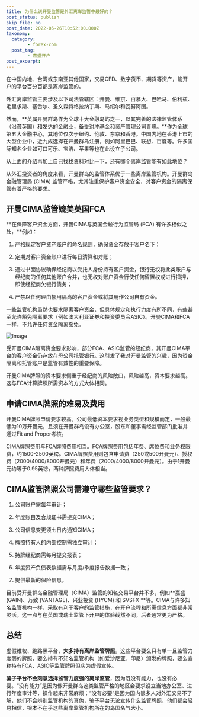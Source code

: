 ```yaml
---
title: 为什么说开曼监管是外汇离岸监管中最好的？
post_status: publish
skip_file: no
post_date: 2022-05-26T10:52:00.000Z
taxonomy:
  category:
        - forex-com
  post_tag:
        - 嘉盛开户
post_excerpt: 
---
```

在中国内地、台湾或东南亚其他国家，交易CFD、数字货币、期货等资产，能开户的平台百分百都是离岸监管的。

外汇离岸监管主要涉及以下司法管辖区：开曼、维京、百慕大、巴哈马、伯利兹、毛里求斯、塞舌尔、圣文森特格拉纳丁斯、马绍尔和瓦努阿图。

然而，**英属开曼群岛作为全球十大金融岛屿之一，以其完善的法律监管体系（沿袭英国）和发达的金融业，备受对冲基金和资产管理公司青睐。**作为全球第五大金融中心，其地位仅次于纽约、伦敦、东京和香港。中国内地在香港上市的大型企业中，近九成选择在开曼群岛注册，例如阿里巴巴、联想、百度等。许多国际知名企业如可口可乐、宝洁、苹果等也在此设立子公司。

从上面的介绍再加上自己找找资料对比一下，还有哪个离岸监管能有如此地位？

从外汇投资者的角度来看，开曼群岛的监管体系优于一些离岸监管机构。开曼群岛金融管理局 (CIMA) 监管严格，尤其注重保护客户资金安全，对客户资金的隔离保管有着严格的要求。

## 开曼CIMA监管媲美英国FCA

**在保障客户资金方面，开曼CIMA与英国金融行为监管局 (FCA) 有许多相似之处，**例如：

1. 严格规定客户资产账户的命名规则，确保资金存放于客户名下；

1. 定期对客户资金账户进行每日清算和对账；

1. 通过书面协议确保经纪商以受托人身份持有客户资金，银行无权将此类账户与经纪商的任何其他账户合并，也无权对账户资金行使任何留置权或进行扣押，即使经纪商欠银行债务；

1. 严禁以任何理由挪用隔离的客户资金或将其用作公司自有资金。

一些监管机构虽然也要求隔离客户资金，但具体规定和执行力度有所不同，有些甚至允许豁免隔离要求（例如澳大利亚证券和投资委员会ASIC）。开曼CIMA和FCA一样，不允许任何资金隔离豁免。

![Image](https://prod-files-secure.s3.us-west-2.amazonaws.com/39ed1227-6d7d-4570-be36-9ccd4a2c4241/bd849744-3fcb-4a37-8312-357962c8f065/image.png?X-Amz-Algorithm=AWS4-HMAC-SHA256&X-Amz-Content-Sha256=UNSIGNED-PAYLOAD&X-Amz-Credential=ASIAZI2LB466ZR6LFSYM%2F20250727%2Fus-west-2%2Fs3%2Faws4_request&X-Amz-Date=20250727T101341Z&X-Amz-Expires=3600&X-Amz-Security-Token=IQoJb3JpZ2luX2VjEEgaCXVzLXdlc3QtMiJHMEUCIQC1b2vSyi3bPFNcFwH%2Bp5fSKl2c6lo7ilSALyFUJHcUngIgasS8ZI0rI042JYAXBFHXcEkZa24VLZceFdMi%2B2ZGHO4q%2FwMIcRAAGgw2Mzc0MjMxODM4MDUiDPkI2lpyWPm0WGY3PCrcA4ixpAg0Y7Cr5piP3tNrlUzcUPjWca%2BOuyYZ87qVYx2Jle8lACyZqNfk2pRpa%2F2MV924hkQyZckC%2BnhNnKl11NQlUs3Fk1rr7MC5Cbd4X3wHHVe5PTFgQWTEMe6%2F8Mx3sRSYiegUda9o4v4ZCwnTmxcg7v9roYK5DY%2FAijI%2FTkI%2Bt2EztgEBwpMmgpVpFu2Uo3tzt1vJhzLsFbgbd48l7KvjD7%2Bt0ZUGW5IXg8z4M22zu9vutVQQX236T6Xc12bC8S30lq27Z9nvI3O%2BUaj2DEeoTgeY60uxTct089Y8EPZ6SxRIDy4XPX9LIxeukjWOSBTlC9EaW%2BOEOGn6LS94iSs7%2F0O%2FOjyT9pu3fDvWAl0QeVeY78ypLv7hKrJ3%2FC3R7Zw%2FWK%2FoAlr5Nr3hXggisiNYAngAu7kI3YDYsGine2Q8R4Gdd9aem%2BwfGddLqGJUAaKYnz1%2FL6F67Im8IeooqcnsA2RbngzpbP2fSspMgUFde61Z3VxK2fQht5IDdxqUh8N0Cyj4KIJXILOd%2BZCt0rF3SPM4d%2FYElXAUNEAKTjmcWeMzDgjTvjtfdK3VU2EEeuVZjZ9vWnKKehQnuZOAbRaIItwjtzY%2FaF7FB1wYO5jJErKlpgJmmFuZBw1UMKTAl8QGOqUBqcB3kqIaMWZaOKi%2F4K%2BLE46b6T%2B6BUsM%2F%2FbLAxwZpg8qnqy%2B6cS5%2Fyu9CxqH6FXdtsfca3GUmE5P74Sv%2BcOG1oz3KjvdVMhrCRKBao7TWkqNOMi0waBjMtutsGo%2FMUkASTrGmSirL0YeLJrlCf2aAx0jZOuMv4MIZ6afq8i9FZD52wMeFxxkAtzcBz2NSF2Mbg2A7vS1nsG9zZRu7Ni7FSpCuy73&X-Amz-Signature=28ad4caf6b3bcaf71a452f23412feb1218307894255e1b77f342b9aa70c353b3&X-Amz-SignedHeaders=host&x-amz-checksum-mode=ENABLED&x-id=GetObject)

受开曼CIMA隔离资金要求影响，部分FCA、ASIC监管的经纪商，其开曼CIMA平台的客户资金仍存放在母公司托管银行。这引发了我对开曼监管的兴趣，因为资金隔离和托管账户是监管有效性的重要保障。

开曼CIMA牌照的资本要求侧重于经纪商的风险敞口，风险越高，资本要求越高。这与FCA计算牌照所需资本的方式大体相同。

## **申请CIMA牌照的难易及费用**

开曼CIMA牌照申请要求较高。公司最低资本要求视业务类型和规模而定，一般最低为10万开曼元，且须在开曼群岛设有办公室，股东和董事需经监管部门批准并通过Fit and Proper考核。

CIMA牌照费用与FCA牌照费用相当。FCA牌照费用包括年费、席位费和业务权限费，约1500-2500英镑。CIMA牌照费用则包含申请费（250或500开曼元）、授权费（2000/4000/8000开曼元）和年费（2000/4000/8000开曼元）。由于1开曼元约等于0.95英镑，两种牌照费用大体相当。

## CIMA监管牌照公司需遵守哪些监管要求？

1. 公司账户需每年审计；

1. 年度账目及合规证书需提交CIMA；

1. 公司信息变更须七日内通知CIMA；

1. 牌照持有人的内部控制需独立审计；

1. 持牌经纪商需每月提交报表；

1. 年度资产负债表数据需与月度/季度报告数据一致；

1. 提供最新的保险信息。

目前受开曼群岛金融管理局（CIMA）监管的知名交易平台并不多，例如**嘉盛 (GAIN)、万致 (VANTAGE)、兴业投资 (HYCM) 和 SVSFX **等。CIMA与许多知名监管机构一样，采取有利于客户的监管措施，在开户流程和所需信息方面都非常灵活。这一点与在英国或瑞士监管下开户的体验截然不同，后者通常更为严格。

## 总结

虚假维权、跑路黑平台，**大多持有离岸监管牌照**。这些平台要么只有单一且监管力度弱的牌照，要么持有不知名监管机构（如爱沙尼亚、印尼）颁发的牌照，要么宣称持有FCA、ASIC等监管牌照但实为虚假宣传。

**骗子平台不会刻意选择监管力度强的离岸监管**，因为既没有能力，也没有必要。“没有能力”是因为像开曼群岛这类监管严格的地区会要求设立当地办公室、进行年度审计等，操作起来非常麻烦；“没有必要”是因为国内很多人对外汇交易不了解，他们不会辨别监管机构的真伪，骗子平台无论宣传什么监管牌照，他们都会轻易相信，根本不在乎这些离岸监管机构所在的岛国名气大小。